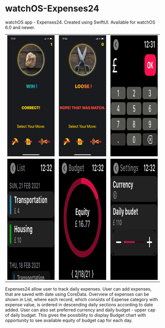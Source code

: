 # watchOS-Expenses24
watchOS app - Expenses24. Created using SwiftUI. Available for watchOS 6.0 and newer.

<table>
  <tr>
  <td><img src="MDImg/im1.png" width=324 height=394></td>
  <td><img src="MDImg/im2.png" width=324 height=394></td>
  <td><img src="MDImg/im3.png" width=324 height=394></td>
  </tr>
  <tr>
  <td><img src="MDImg/im4.png" width=324 height=394></td>
  <td><img src="MDImg/im5.png" width=324 height=394></td>
  <td><img src="MDImg/im6.png" width=324 height=394></td>
  </tr>
 </table>

Expenses24 allow user to track daily expenses. User can add expenses, that are saved with date using CoreData. Overview of expenses can be shown in List, where each record, which consists of Expense category with expense value, is ordered in descending daily sections according to date added. User can also set preferred currency and daily budget - upper cap of daily budget. This gives the possibility to display Budget chart with opportunity to see available equity of budget cap for each day.
